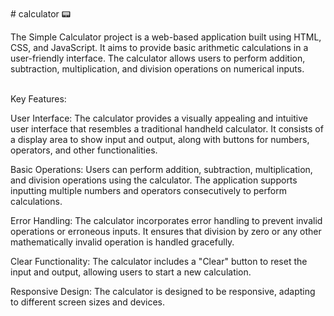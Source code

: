  <br> 
 # calculator  📟   <br>
 
The Simple Calculator project is a web-based application built using HTML, CSS, and JavaScript. It aims to provide basic arithmetic calculations in a user-friendly interface. The calculator allows users to perform addition, subtraction, multiplication, and division operations on numerical inputs.  
<br>
 
 Key Features:

User Interface: The calculator provides a visually appealing and intuitive user interface that resembles a traditional handheld calculator. It consists of a display area to show input and output, along with buttons for numbers, operators, and other functionalities.

Basic Operations: Users can perform addition, subtraction, multiplication, and division operations using the calculator. The application supports inputting multiple numbers and operators consecutively to perform calculations.

Error Handling: The calculator incorporates error handling to prevent invalid operations or erroneous inputs. It ensures that division by zero or any other mathematically invalid operation is handled gracefully.

Clear Functionality: The calculator includes a "Clear" button to reset the input and output, allowing users to start a new calculation.

Responsive Design: The calculator is designed to be responsive, adapting to different screen sizes and devices.

 <br>
